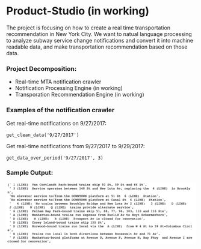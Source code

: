 # Product-Studio (in working)

The project is focusing on how to create a real time transportation recommendation in New York City. 
We want to natual language processing to analyze subway service change notifications and convert it into machine readable data, and make transportation recommendation based on those data. 

### Project Decomposition:
* Real-time MTA notification crawler
* Notification Processing Engine (in working)
* Transporation Recommendation Engine (in working)

### Examples of the notification crawler

Get real-time notifications on 9/27/2017: <br />
```
get_clean_data('9/27/2017')
```

Get real-time notifications from 9/27/2017 to 9/29/2017: <br />
```
get_data_over_period('9/27/2017', 3)
```
### Sample Output: <br />
![Alt Text](/Subway_notification/Relatives/sample_output.png)

